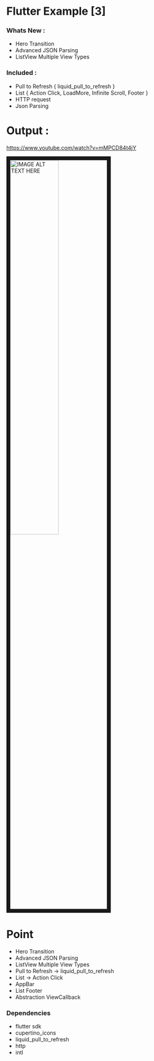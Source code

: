 # Flutter Example [3]

### Whats New : 
- Hero Transition 
- Advanced JSON Parsing 
- ListView Multiple View Types 

### Included :
- Pull to Refresh { liquid_pull_to_refresh } 
- List { Action Click, LoadMore, Infinite Scroll, Footer } 
- HTTP request 
- Json Parsing


# Output : 
https://www.youtube.com/watch?v=mMPCD84t4jY

<a href="https://www.youtube.com/embed/zBGmVRNHBCo" target="_blank"><img src="https://img.youtube.com/vi/mMPCD84t4jY/maxresdefault.jpg" 
alt="IMAGE ALT TEXT HERE" width="50%" height="50%" border="10" /></a>
 
 
# Point
- Hero Transition 
- Advanced JSON Parsing 
- ListView Multiple View Types 
- Pull to Refresh -> liquid_pull_to_refresh
- List -> Action Click
- AppBar
- List Footer 
- Abstraction ViewCallback 

 
### Dependencies
- flutter sdk
- cupertino_icons
- liquid_pull_to_refresh
- http
- intl

 
